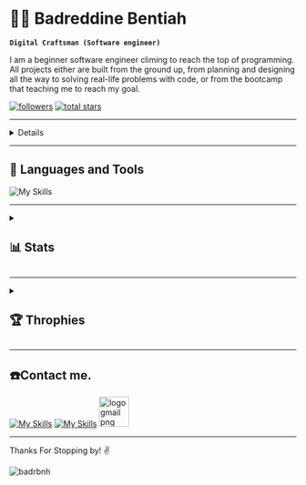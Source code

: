 # 👨‍💻 Badreddine Bentiah

**`Digital Craftsman (Software engineer)`**

I am a beginner software engineer climing to reach the top of programming. All projects either are built from the ground up, from planning and designing all the way to solving real-life problems with code, or from the bootcamp that teaching me to reach my goal.

<a href="https://github.com/badrbnh?tab=followers">
         <img alt="followers" title="Follow me on Github" src="https://custom-icon-badges.demolab.com/github/followers/badrbnh?color=236ad3&labelColor=1155ba&style=for-the-badge&logo=person-add&label=Follow&logoColor=white"/></a>
      <a href="https://github.com/badrbnh?tab=repositories&sort=stargazers">
         <img alt="total stars" title="Total stars on GitHub" src="https://custom-icon-badges.demolab.com/github/stars/badrbnh?color=55960c&style=for-the-badge&labelColor=488207&logo=star"/></a>
   <a href="https://github.com/badrbnh?tab=viwers">
   </p>


---
<details>
 <summary><h2>👨‍💻 Badr's Coding Journey</h2></summary>
 
 **`[23/01/2023] : I started my programing journey with ALX SE program.`**
 
 **`[25/01/2023] : Learned how to navigate through Shell.`**
 
 **`[26/01/2023] : I learnt Vi/Vim and Emacs editors.`**
 
 **`[27/01/2023] : I learnt Git and Github.`**
 
 **`[27/01/2023] : Started understanding the algorithem, psuedocode and flowchart.`**
 
 **`[07/02/2023] : Diving deep in Shell.`**
 
 **`[10/02/2023] : Learned Visual Studio Code editor.`**
 
 **`[16/02/2023] : Starting My C language journey.`**
 
 **`[26/02/2023] : I mad my first own program using C`** [MySideProjects](https://github.com/badrbnh/MySideProjetcs/tree/main/Freaquence_Calculator).

</details>

---

## 🧰 Languages and Tools

![My Skills](https://skillicons.dev/icons?i=c,bash,linux,vscode,vim,emacs,git,github&perline=10)

---

<details>
 <summary><h2>📊 Stats</h2></summary>
         
<p><img align="center" width="470" src="https://github-readme-stats.vercel.app/api?username=badrbnh&show_icons=true&theme=radical" alt="badrbnh" /></p>

<p><img align="center" width="470" src="https://github-readme-streak-stats.herokuapp.com/?user=badrbnh&theme=radical" alt="badrbnh" /></p>

<p><img align="center" width="470" src="https://github-readme-stats.vercel.app/api/top-langs/?username=badrbnh&theme=radical" alt="badrbnh" /></p>

</details>

---
<details>

 <summary><h2>🏆 Throphies</h2></summary>


![trophy](https://github-profile-trophy.vercel.app/?username=badrbnh&theme=radical)
         
</details>

---

## ☎️Contact me.

[![My Skills](https://skillicons.dev/icons?i=twitter)](https://twitter.com/Badrbnh001)
[![My Skills](https://skillicons.dev/icons?i=linkedin)](https://www.linkedin.com/in/badr-bnh-576802265/)
[<img src="https://www.freepnglogos.com/uploads/logo-gmail-png/logo-gmail-png-brand-brands-gmail-logo-logos-icon-22.png" width="53" alt="logo gmail png brand brands gmail logo logos icon" /></a>](mailto:badrbentiah@gmail.com)

---

Thanks For Stopping by! ✌

<p align="left"> <img src="https://komarev.com/ghpvc/?username=badrbnh&label=Profile%20views&color=0e75b6&style=flat" alt="badrbnh" /> </p>




